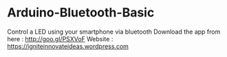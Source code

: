 # Arduino-Bluetooth-Basic
Control a LED using your smartphone via bluetooth
Download the app from here : http://goo.gl/PSXVoF
Website : https://igniteinnovateideas.wordpress.com
